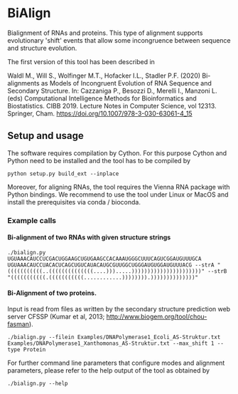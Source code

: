 # BiAlign

Bialignment of RNAs and proteins. This type of alignment supports
evolutionary 'shift' events that allow some incongruence between sequence and 
structure evolution.

The first version of this tool has been described in 

Waldl M., Will S., Wolfinger M.T., Hofacker I.L., Stadler P.F. (2020)
Bi-alignments as Models of Incongruent Evolution of RNA Sequence and
Secondary Structure. In: Cazzaniga P., Besozzi D., Merelli I., Manzoni L.
(eds) Computational Intelligence Methods for Bioinformatics and
Biostatistics. CIBB 2019. Lecture Notes in Computer Science, vol 12313.
Springer, Cham. https://doi.org/10.1007/978-3-030-63061-4_15



## Setup and usage

The software requires compilation by Cython. For this purpose Cython and
Python need to be installed and the tool has to be compiled by

```
python setup.py build_ext --inplace
```

Moreover, for aligning RNAs, the tool requires the Vienna RNA package with Python bindings. We recommend to use the tool under Linux or MacOS and install the prerequisites via conda / bioconda.

### Example calls

#### Bi-alignment of two RNAs with given structure strings
```
./bialign.py UGUAAACAUCCUCGACUGGAAGCUGUGAAGCCACAAAUGGGCUUUCAGUCGGAUGUUUGCA UGUAAACAUCCUACACUCAGCUGUCAUACAUGCGUUGGCUGGGAUGUGGAUGUUUACG --strA "(((((((((((..((((((((((((((....))).....))))))))))))))))))))))" --strB "(((((((((((.(((((((((((............)))))))).))))))))))))))"
```

#### Bi-Alignment of two proteins.
Input is read from files as written by the secondary structure prediction
web server CFSSP (Kumar et al, 2013; http://www.biogem.org/tool/chou-fasman).

```
./bialign.py --filein Examples/DNAPolymerase1_Ecoli_AS-Struktur.txt Examples/DNAPolymerase1_Xanthomonas_AS-Struktur.txt --max_shift 1 --type Protein
```

For further command line parameters that configure modes and
alignment parameters, please refer to the help output of the tool as obtained by
```
./bialign.py --help
```
